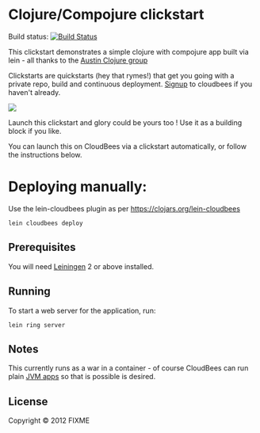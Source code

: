 #  Clojure/Compojure clickstart

Build status: [![Build Status](https://buildhive.cloudbees.com/job/CloudBees-community/job/clojure-clickstart/badge/icon)](https://buildhive.cloudbees.com/job/CloudBees-community/job/clojure-clickstart/)

This clickstart demonstrates a simple clojure with compojure app built via lein - all thanks to the <a href="http://www.meetup.com/Austin-Clojure-Meetup/">Austin Clojure group</a>

Clickstarts are quickstarts (hey that rymes!) that get you going with a private repo, build and continuous deployment. 
<a href="https://www.cloudbees.com/signup">Signup</a> to cloudbees if you haven't already. 

<a href="https://grandcentral.cloudbees.com/?CB_clickstart=https://raw.github.com/CloudBees-community/clojure-clickstart/master/clickstart.json"><img src="https://d3ko533tu1ozfq.cloudfront.net/clickstart/deployInstantly.png"/></a>

Launch this clickstart and glory could be yours too ! Use it as a building block if you like.

You can launch this on CloudBees via a clickstart automatically, or follow the instructions below. 


# Deploying manually: 

Use the lein-cloudbees plugin as per https://clojars.org/lein-cloudbees

    lein cloudbees deploy

## Prerequisites

You will need [Leiningen][1] 2 or above installed.

[1]: https://github.com/technomancy/leiningen

## Running

To start a web server for the application, run:

    lein ring server

## Notes

This currently runs as a war in a container - 
of course CloudBees can run plain <a href="https://developer.cloudbees.com/bin/view/RUN/Java+Container">JVM apps</a> so that is possible is desired. 


## License

Copyright © 2012 FIXME
